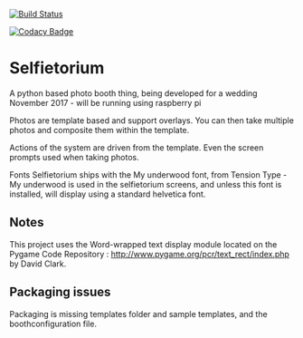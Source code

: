[![Build Status](https://travis-ci.org/TitaniumBunker/Selfietorium.svg?branch=master)](https://travis-ci.org/TitaniumBunker/Selfietorium)

[![Codacy Badge](https://api.codacy.com/project/badge/Grade/7efa98acbdc2410ba7e01d5d56c987e5)](https://www.codacy.com/app/mike_18/Selfietorium?utm_source=github.com&amp;utm_medium=referral&amp;utm_content=computamike/Selfietorium&amp;utm_campaign=Badge_Grade)

# Selfietorium
A python based photo booth thing, being developed for a wedding November 2017 - will be running using raspberry pi

Photos are template based and support overlays. You can then take multiple photos and composite them within the template.

Actions of the system are driven from the template.  Even the screen prompts used when taking photos.

Fonts
Selfietorium ships with the My underwood font, from Tension Type - My underwood is used in the selfietorium screens, and unless this font is installed, will display using a standard helvetica font.


## Notes
This project uses the Word-wrapped text display module located on the Pygame Code Repository : http://www.pygame.org/pcr/text_rect/index.php by David Clark.

## Packaging issues
Packaging is missing templates folder and sample templates, and the boothconfiguration file.


